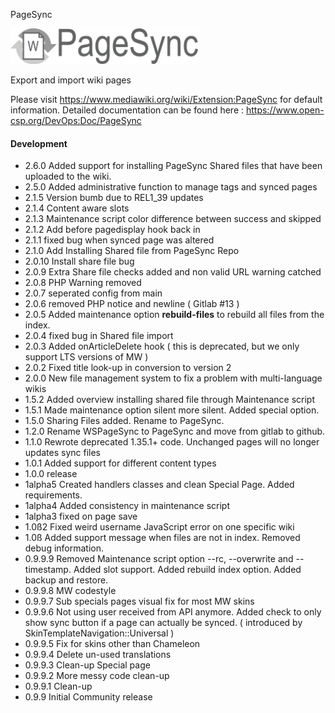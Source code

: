 PageSync

<img alt="PageSync" width="300" src="assets/images/pagesync.png">

Export and import wiki pages

Please visit https://www.mediawiki.org/wiki/Extension:PageSync for default information.
Detailed documentation can be found here : https://www.open-csp.org/DevOps:Doc/PageSync

#### Development

* 2.6.0 Added support for installing PageSync Shared files that have been uploaded to the wiki.
* 2.5.0 Added administrative function to manage tags and synced pages
* 2.1.5 Version bumb due to REL1_39 updates
* 2.1.4 Content aware slots
* 2.1.3 Maintenance script color difference between success and skipped
* 2.1.2 Add before pagedisplay hook back in
* 2.1.1 fixed bug when synced page was altered
* 2.1.0 Add Installing Shared file from PageSync Repo
* 2.0.10 Install share file bug
* 2.0.9 Extra Share file checks added and non valid URL warning catched
* 2.0.8 PHP Warning removed
* 2.0.7 seperated config from main
* 2.0.6 removed PHP notice and newline ( Gitlab #13 )
* 2.0.5 Added maintenance option **rebuild-files** to rebuild all files from the index.
* 2.0.4 fixed bug in Shared file import
* 2.0.3 Added onArticleDelete hook ( this is deprecated, but we only support LTS versions of MW )
* 2.0.2 Fixed title look-up in conversion to version 2
* 2.0.0 New file management system to fix a problem with multi-language wikis
* 1.5.2 Added overview installing shared file through Maintenance script
* 1.5.1 Made maintenance option silent more silent. Added special option.
* 1.5.0 Sharing Files added. Rename to PageSync.
* 1.2.0 Rename WSPageSync to PageSync and move from gitlab to github.
* 1.1.0 Rewrote deprecated 1.35.1+ code. Unchanged pages will no longer updates sync files
* 1.0.1 Added support for different content types
* 1.0.0 release
* 1alpha5 Created handlers classes and clean Special Page. Added requirements.
* 1alpha4 Added consistency in maintenance script
* 1alpha3 fixed on page save
* 1.0ß2 Fixed weird username JavaScript error on one specific wiki
* 1.0ß Added support message when files are not in index. Removed debug information.
* 0.9.9.9 Removed Maintenance script option --rc, --overwrite and --timestamp. Added slot support. Added rebuild index option. Added backup and restore. 
* 0.9.9.8 MW codestyle
* 0.9.9.7 Sub specials pages visual fix for most MW skins
* 0.9.9.6 Not using user received from API anymore. Added check to only show sync button if a page can actually be synced. ( introduced by SkinTemplateNavigation::Universal )
* 0.9.9.5 Fix for skins other than Chameleon
* 0.9.9.4 Delete un-used translations
* 0.9.9.3 Clean-up Special page
* 0.9.9.2 More messy code clean-up
* 0.9.9.1 Clean-up
* 0.9.9 Initial Community release
